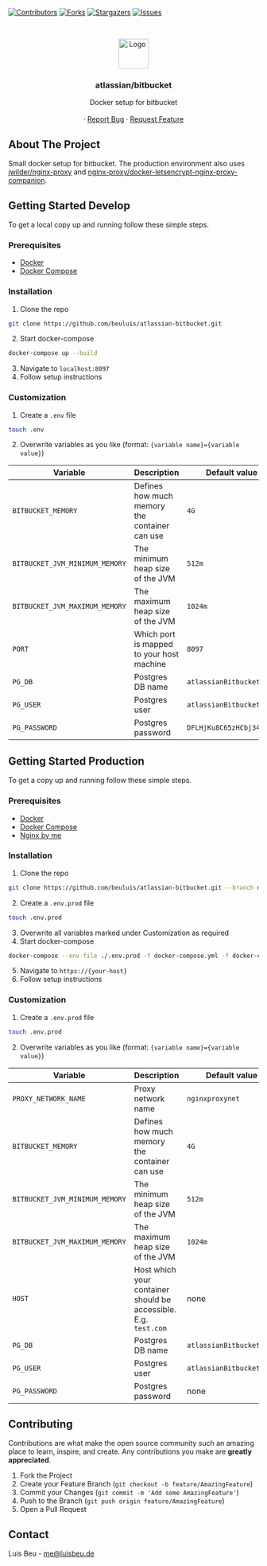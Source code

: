 [![Contributors][contributors-shield]][contributors-url]
[![Forks][forks-shield]][forks-url]
[![Stargazers][stars-shield]][stars-url]
[![Issues][issues-shield]][issues-url]

<!-- PROJECT LOGO -->
<br />
<p align="center">
  <img src="https://wac-cdn.atlassian.com/dam/jcr:01f0ea80-2b31-4009-8eaf-da8ebcabdfe1/Bitbucket-blue.svg?cdnVersion=1209" alt="Logo" height="60">

  <h3 align="center">atlassian/bitbucket</h3>

  <p align="center">
    Docker setup for bitbucket
    <br />
    <br />
    ·
    <a href="https://github.com/beuluis/atlassian-bitbucket/issues">Report Bug</a>
    ·
    <a href="https://github.com/beuluis/atlassian-bitbucket/issues">Request Feature</a>
  </p>
</p>

<!-- ABOUT THE PROJECT -->

## About The Project

Small docker setup for bitbucket. The production environment also uses [jwilder/nginx-proxy](https://github.com/nginx-proxy/nginx-proxy) and [nginx-proxy/docker-letsencrypt-nginx-proxy-companion](https://github.com/nginx-proxy/docker-letsencrypt-nginx-proxy-companion).

<!-- GETTING STARTED -->

## Getting Started Develop

To get a local copy up and running follow these simple steps.

### Prerequisites

- [Docker](https://docs.docker.com/get-docker/)
- [Docker Compose](https://docs.docker.com/compose/install/)

### Installation

1. Clone the repo

```sh
git clone https://github.com/beuluis/atlassian-bitbucket.git
```

2. Start docker-compose

```sh
docker-compose up --build
```

3. Navigate to `localhost:8097`
4. Follow setup instructions

### Customization

1. Create a `.env` file

```sh
touch .env
```

2. Overwrite variables as you like (format: `{variable name}={variable value}`)

| Variable                       | Description                                   | Default value            | Required |
| ------------------------------ | --------------------------------------------- | ------------------------ | -------- |
| `BITBUCKET_MEMORY`             | Defines how much memory the container can use | `4G`                     | false    |
| `BITBUCKET_JVM_MINIMUM_MEMORY` | The minimum heap size of the JVM              | `512m`                   | false    |
| `BITBUCKET_JVM_MAXIMUM_MEMORY` | The maximum heap size of the JVM              | `1024m`                  | false    |
| `PORT`                         | Which port is mapped to your host machine     | `8097`                   | false    |
| `PG_DB`                        | Postgres DB name                              | `atlassianBitbucketDev`  | false    |
| `PG_USER`                      | Postgres user                                 | `atlassianBitbucketDev`  | false    |
| `PG_PASSWORD`                  | Postgres password                             | `DFLHjKu8C65zHCbj34rLmR` | false    |

## Getting Started Production

To get a copy up and running follow these simple steps.

### Prerequisites

- [Docker](https://docs.docker.com/get-docker/)
- [Docker Compose](https://docs.docker.com/compose/install/)
- [Nginx by me](https://github.com/beuluis/nginx)

### Installation

1. Clone the repo

```sh
git clone https://github.com/beuluis/atlassian-bitbucket.git --branch master
```

2. Create a `.env.prod` file

```sh
touch .env.prod
```

3. Overwrite all variables marked under Customization as required
4. Start docker-compose

```sh
docker-compose --env-file ./.env.prod -f docker-compose.yml -f docker-compose.production.yml up -d
```

5. Navigate to `https://{your-host}`
6. Follow setup instructions

### Customization

1. Create a `.env.prod` file

```sh
touch .env.prod
```

2. Overwrite variables as you like (format: `{variable name}={variable value}`)

| Variable                       | Description                                                     | Default value            | Required |
| ------------------------------ | --------------------------------------------------------------- | ------------------------ | -------- |
| `PROXY_NETWORK_NAME`           | Proxy network name                                              | `nginxproxynet`          | false    |
| `BITBUCKET_MEMORY`             | Defines how much memory the container can use                   | `4G`                     | false    |
| `BITBUCKET_JVM_MINIMUM_MEMORY` | The minimum heap size of the JVM                                | `512m`                   | false    |
| `BITBUCKET_JVM_MAXIMUM_MEMORY` | The maximum heap size of the JVM                                | `1024m`                  | false    |
| `HOST`                         | Host which your container should be accessible. E.g. `test.com` | none                     | true     |
| `PG_DB`                        | Postgres DB name                                                | `atlassianBitbucketProd` | false    |
| `PG_USER`                      | Postgres user                                                   | `atlassianBitbucketProd` | false    |
| `PG_PASSWORD`                  | Postgres password                                               | none                     | true     |

<!-- CONTRIBUTING -->

## Contributing

Contributions are what make the open source community such an amazing place to learn, inspire, and create. Any contributions you make are **greatly appreciated**.

1. Fork the Project
2. Create your Feature Branch (`git checkout -b feature/AmazingFeature`)
3. Commit your Changes (`git commit -m 'Add some AmazingFeature'`)
4. Push to the Branch (`git push origin feature/AmazingFeature`)
5. Open a Pull Request

<!-- CONTACT -->

## Contact

Luis Beu - me@luisbeu.de

<!-- MARKDOWN LINKS & IMAGES -->
<!-- https://www.markdownguide.org/basic-syntax/#reference-style-links -->

[contributors-shield]: https://img.shields.io/github/contributors/beuluis/atlassian-bitbucket.svg?style=flat-square
[contributors-url]: https://github.com/beuluis/atlassian-bitbucket/graphs/contributors
[forks-shield]: https://img.shields.io/github/forks/beuluis/atlassian-bitbucket.svg?style=flat-square
[forks-url]: https://github.com/beuluis/atlassian-bitbucket/network/members
[stars-shield]: https://img.shields.io/github/stars/beuluis/atlassian-bitbucket.svg?style=flat-square
[stars-url]: https://github.com/beuluis/atlassian-bitbucket/stargazers
[issues-shield]: https://img.shields.io/github/issues/beuluis/atlassian-bitbucket.svg?style=flat-square
[issues-url]: https://github.com/beuluis/atlassian-bitbucket/issues
[license-shield]: https://img.shields.io/github/license/beuluis/atlassian-bitbucket.svg?style=flat-square
